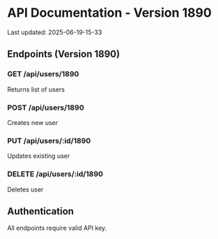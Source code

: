 # API Documentation - Version 1890
Last updated: 2025-06-19-15-33

## Endpoints (Version 1890)

### GET /api/users/1890
Returns list of users

### POST /api/users/1890
Creates new user

### PUT /api/users/:id/1890
Updates existing user

### DELETE /api/users/:id/1890
Deletes user

## Authentication
All endpoints require valid API key.
